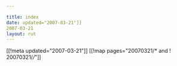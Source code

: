 ```yaml
---

title: index
date: updated="2007-03-21"]]
2007-03-21
layout: rut
---
```


[[!meta updated="2007-03-21"]]
[[!map pages="20070321/* and ! 20070321/*/*"]]
